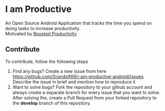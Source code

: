 # I am Productive
An Open Source Android Application that tracks the time you spend on doing tasks to increase productivity.  
Motivated by [Boosted Productivity](https://www.boostedproductivity.com/)

## Contribute
To contribute, follow the following steps  
1. Find any bugs? Create a new issue from here https://github.com/Grandolf49/i-am-productive-android/issues. Describe the issue in brief and mention how to reproduce it
2. Want to solve bugs? Fork the repository to your github account and always create a separate branch for every issue that you want to solve. After solving the, create a Pull Request from your forked repository to the **develop** branch of this repository.
